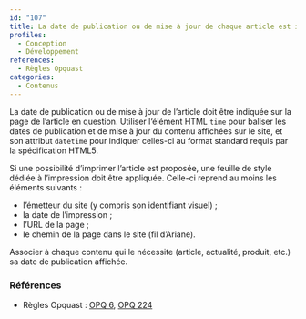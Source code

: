 ```yaml
---
id: "107"
title: La date de publication ou de mise à jour de chaque article est indiquée sur la page de l‘article à l‘aide de l’élément HTML time.
profiles:
  - Conception
  - Développement
references:
  - Règles Opquast
categories:
  - Contenus
---
```


La date de publication ou de mise à jour de l’article doit être indiquée sur la page de l’article en question.
Utiliser l‘élément HTML `time` pour baliser les dates de publication et de mise à jour du contenu affichées sur le site, et son attribut `datetime` pour indiquer celles-ci au format standard requis par la spécification HTML5.

Si une possibilité d’imprimer l’article est proposée, une feuille de style dédiée à l’impression doit être appliquée. Celle-ci reprend au moins les éléments suivants :

* l’émetteur du site (y compris son identifiant visuel) ;
* la date de l’impression ;
* l’URL de la page ;
* le chemin de la page dans le site (fil d’Ariane).

Associer à chaque contenu qui le nécessite (article, actualité, produit, etc.) sa date de publication affichée.

### Références

*   Règles Opquast : [OPQ 6](https://checklists.opquast.com/fr/assurance-qualite-web/la-date-de-publication-des-contenus-qui-le-necessitent-est-indiquee), [OPQ 224](https://checklists.opquast.com/fr/assurance-qualite-web/la-date-de-publication-ou-de-mise-a-jour-des-contenus-est-mise-a-disposition-sous-forme-programmatique)

